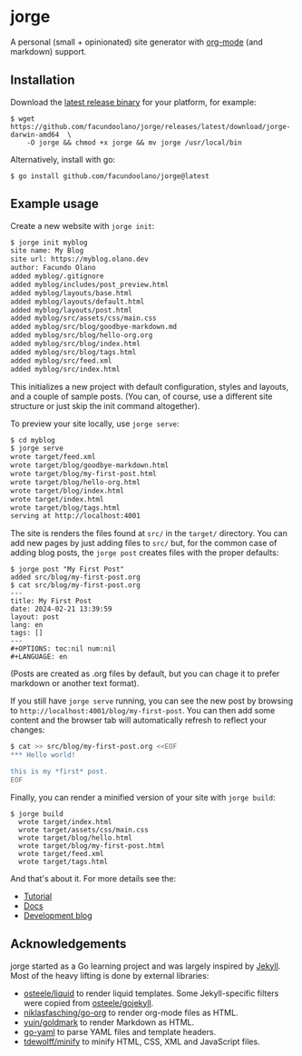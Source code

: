 # jorge
A personal (small + opinionated) site generator with [org-mode](https://orgmode.org/) (and markdown) support.

## Installation
Download the [latest release binary](https://github.com/facundoolano/jorge/releases/latest) for your platform, for example:

    $ wget https://github.com/facundoolano/jorge/releases/latest/download/jorge-darwin-amd64  \
        -O jorge && chmod +x jorge && mv jorge /usr/local/bin

Alternatively, install with go:

    $ go install github.com/facundoolano/jorge@latest

## Example usage

Create a new website with `jorge init`:

```bash
$ jorge init myblog
site name: My Blog
site url: https://myblog.olano.dev
author: Facundo Olano
added myblog/.gitignore
added myblog/includes/post_preview.html
added myblog/layouts/base.html
added myblog/layouts/default.html
added myblog/layouts/post.html
added myblog/src/assets/css/main.css
added myblog/src/blog/goodbye-markdown.md
added myblog/src/blog/hello-org.org
added myblog/src/blog/index.html
added myblog/src/blog/tags.html
added myblog/src/feed.xml
added myblog/src/index.html
```

This initializes a new project with default configuration, styles and layouts, and a couple of sample posts.
(You can, of course, use a different site structure or just skip the init command altogether).

To preview your site locally, use `jorge serve`:

```bash
$ cd myblog
$ jorge serve
wrote target/feed.xml
wrote target/blog/goodbye-markdown.html
wrote target/blog/my-first-post.html
wrote target/blog/hello-org.html
wrote target/blog/index.html
wrote target/index.html
wrote target/blog/tags.html
serving at http://localhost:4001
```

The site is renders the files found at `src/` in the `target/` directory.
You can add new pages by just adding files to `src/` but, for the common case of adding blog posts,
the `jorge post` creates files with the proper defaults:

```
$ jorge post "My First Post"
added src/blog/my-first-post.org
$ cat src/blog/my-first-post.org
---
title: My First Post
date: 2024-02-21 13:39:59
layout: post
lang: en
tags: []
---
#+OPTIONS: toc:nil num:nil
#+LANGUAGE: en
```

(Posts are created as .org files by default, but you can chage it to prefer markdown or another text format).

If you still have `jorge serve` running, you can see the new post by browsing to `http://localhost:4001/blog/my-first-post`. You can then add some content and the browser tab will automatically refresh to reflect your changes:

```bash
$ cat >> src/blog/my-first-post.org <<EOF
*** Hello world!

this is my *first* post.
EOF
```

Finally, you can render a minified version of your site with `jorge build`:

```
$ jorge build
  wrote target/index.html
  wrote target/assets/css/main.css
  wrote target/blog/hello.html
  wrote target/blog/my-first-post.html
  wrote target/feed.xml
  wrote target/tags.html
```

And that's about it. For more details see the:

  - [Tutorial](https://jorge.olano.dev#tutorial)
  - [Docs](https://jorge.olano.dev#docs)
  - [Development blog](https://jorge.olano.dev#devlog)

## Acknowledgements

jorge started as a Go learning project and was largely inspired by [Jekyll](https://jekyllrb.com/). Most of the heavy lifting is done by external libraries:

* [osteele/liquid](https://github.com/osteele/liquid) to render liquid templates. Some Jekyll-specific filters were copied from [osteele/gojekyll](https://github.com/osteele/gojekyll/).
* [niklasfasching/go-org](https://github.com/niklasfasching/go-org) to render org-mode files as HTML.
* [yuin/goldmark](https://github.com/yuin/goldmark) to render Markdown as HTML.
* [go-yaml](https://github.com/go-yaml/yaml) to parse YAML files and template headers.
* [tdewolff/minify](https://github.com/tdewolff/minify) to minify HTML, CSS, XML and JavaScript files.
